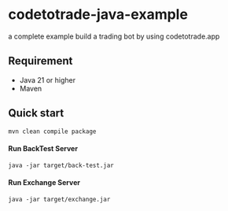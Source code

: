 # codetotrade-java-example
a complete example build a trading bot by using codetotrade.app

## Requirement
- Java 21 or higher
- Maven

## Quick start
```
mvn clean compile package
```

#### Run BackTest Server
```
java -jar target/back-test.jar
```

#### Run Exchange Server
```
java -jar target/exchange.jar
```
